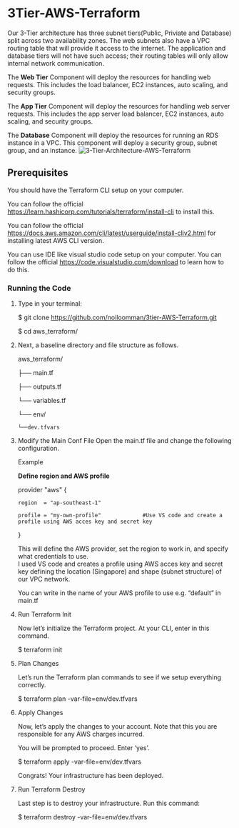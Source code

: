 # 3Tier-AWS-Terraform
Our 3-Tier architecture has three subnet tiers(Public, Priviate and Database) split across two availability zones. The web subnets also have a VPC routing table that will provide it access to the internet. The application and database tiers will not have such access; their routing tables will only allow internal network communication.

The **Web Tier** Component will deploy the resources for handling web requests. This includes the load balancer, EC2 instances, auto scaling, and security groups.

The **App Tier** Component will deploy the resources for handling web server requests. This includes the app server load balancer, EC2 instances, auto scaling, and security groups.

The **Database** Component will deploy the resources for running an RDS instance in a VPC. This component will deploy a security group, subnet group, and an instance.
![3-Tier-Architecture-AWS-Terraform](https://user-images.githubusercontent.com/52391654/117586240-3d62f300-b15a-11eb-807e-50b3ac77f3b2.png)

## Prerequisites
You should have the Terraform CLI setup on your computer. 

You can follow the official https://learn.hashicorp.com/tutorials/terraform/install-cli to install this. 

You can follow the official https://docs.aws.amazon.com/cli/latest/userguide/install-cliv2.html for installing latest AWS CLI version.

You can use IDE like visual studio code setup on your computer. You can follow the official https://code.visualstudio.com/download to learn how to do this.

### Running the Code

1) Type in your terminal:

   $ git clone https://github.com/noiloomman/3tier-AWS-Terraform.git
   
   $ cd aws_terraform/
   
2) Next, a baseline directory and file structure as follows.
   
   aws_terraform/
   
   ├── main.tf
   
   ├── outputs.tf
   
   └── variables.tf
   
   └── env/
   
       └──dev.tfvars

2) Modify the Main Conf File
   Open the main.tf file and change the following configuration.
   
   Example
   
   **Define region and AWS profile**
   
     provider "aws" {
     
       region  = "ap-southeast-1"
       
       profile = "my-own-profile"             #Use VS code and create a profile using AWS acces key and secret key
       
     }

   This will define the AWS provider, set the region to work in, and specify what credentials to use.   
   I used VS code and creates a profile using AWS acces key and secret key defining the location (Singapore) and shape (subnet structure) of our VPC network.
   
   You can write in the name of your AWS profile to use e.g. “default” in main.tf

3) Run Terraform Init   

   Now let’s initialize the Terraform project. At your CLI, enter in this command.
   
   $ terraform init

5) Plan Changes

   Let’s run the Terraform plan commands to see if we setup everything correctly.

   $ terraform plan -var-file=env/dev.tfvars

5) Apply Changes

   Now, let’s apply the changes to your account. Note that this you are responsible for any AWS charges incurred.

   You will be prompted to proceed. Enter ‘yes’.

   $ terraform apply -var-file=env/dev.tfvars

   Congrats! Your infrastructure has been deployed.

6) Run Terraform Destroy

   Last step is to destroy your infrastructure. Run this command:

   $ terraform destroy -var-file=env/dev.tfvars
